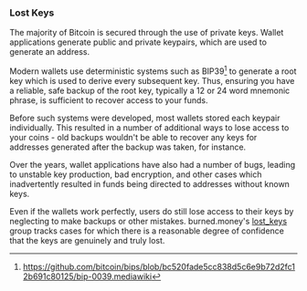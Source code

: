 ### Lost Keys

The majority of Bitcoin is secured through the use of private keys. Wallet applications generate public and private keypairs, which are used to generate an address.

Modern wallets use deterministic systems such as BIP39[^1] to generate a root key which is used to derive every subsequent key. Thus, ensuring you have a reliable, safe backup of the root key, typically a 12 or 24 word mnemonic phrase, is sufficient to recover access to your funds.

Before such systems were developed, most wallets stored each keypair individually. This resulted in a number of additional ways to lose access to your coins - old backups wouldn't be able to recover any keys for addresses generated after the backup was taken, for instance.

Over the years, wallet applications have also had a number of bugs, leading to unstable key production, bad encryption, and other cases which inadvertently resulted in funds being directed to addresses without known keys.

Even if the wallets work perfectly, users do still lose access to their keys by neglecting to make backups or other mistakes. burned.money's [lost_keys](https://burned.money/scriptgroup/lost_keys) group tracks cases for which there is a reasonable degree of confidence that the keys are genuinely and truly lost.

[^1]: https://github.com/bitcoin/bips/blob/bc520fade5cc838d5c6e9b72d2fc12b691c80125/bip-0039.mediawiki
